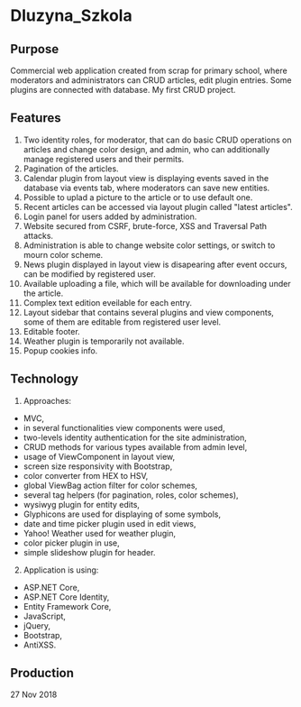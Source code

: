 # Dluzyna_Szkola

## Purpose

Commercial web application created from scrap for primary school, where moderators and administrators can CRUD articles, edit plugin entries. Some plugins are connected with database. My first CRUD project.

## Features

1. Two identity roles, for moderator, that can do basic CRUD operations on articles and change color design, and admin, who can additionally manage registered users and their permits.
2. Pagination of the articles.
3. Calendar plugin from layout view is displaying events saved in the database via events tab, where moderators can save new entities.
4. Possible to uplad a picture to the article or to use default one.
5. Recent articles can be accessed via layout plugin called "latest articles".
6. Login panel for users added by administration.
7. Website secured from CSRF, brute-force, XSS and Traversal Path attacks.
8. Administration is able to change website color settings, or switch to mourn color scheme.
9. News plugin displayed in layout view is disapearing after event occurs, can be modified by registered user.
10. Available uploading a file, which will be available for downloading under the article.
11. Complex text edition eveilable for each entry.
12. Layout sidebar that contains several plugins and view components, some of them are editable from registered user level.
13. Editable footer.
14. Weather plugin is temporarily not available.
15. Popup cookies info.

## Technology

1. Approaches:
  - MVC,
  - in several functionalities view components were used,
  - two-levels identity authentication for the site administration,
  - CRUD methods for various types available from admin level,
  - usage of ViewComponent in layout view,
  - screen size responsivity with Bootstrap,
  - color converter from HEX to HSV,
  - global ViewBag action filter for color schemes,
  - several tag helpers (for pagination, roles, color schemes),
  - wysiwyg plugin for entity edits,
  - Glyphicons are used for displaying of some symbols,
  - date and time picker plugin used in edit views,
  - Yahoo! Weather used for weather plugin,
  - color picker plugin in use,
  - simple slideshow plugin for header.
  
2. Application is using:
  - ASP.NET Core,
  - ASP.NET Core Identity,
  - Entity Framework Core,
  - JavaScript,
  - jQuery,
  - Bootstrap,
  - AntiXSS.

## Production

27 Nov 2018
